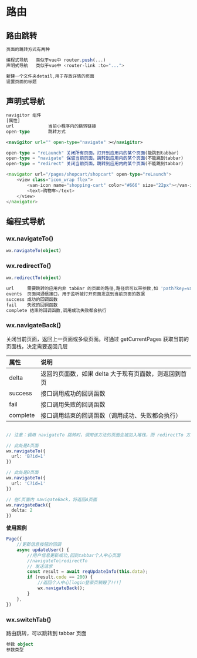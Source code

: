 # 路由

## 路由跳转

```ts
页面的跳转方式有两种

编程式导航	类似于vue中 router.push(...)
声明式导航 	类似于vue中 <router-link :to="...">
```

```ts
新建一个文件夹detail,用于存放详情的页面
设置页面的标题
```

## 声明式导航

```ts
navigitor 组件
[属性]
url				当前小程序内的跳转链接
open-type		跳转方式
```

```xml
<navigitor url="" open-type="navigate" ></navigitor>
```

```ts
open-type = "reLaunch" 关闭所有页面，打开到应用内的某个页面(能跳到tabbar)
open-type = "navigate" 保留当前页面，跳转到应用内的某个页面(不能跳到tabbar)
open-type = "redirect" 关闭当前页面，跳转到应用内的某个页面(不能跳到tabbar)
```

```ts
<navigator url="/pages/shopcart/shopcart" open-type="reLaunch">
    <view class="icon_wrap flex">
        <van-icon name="shopping-cart" color="#666" size="22px"></van-icon>
        <text>购物车</text>
    </view>
</navigator>
```



## 编程式导航

### wx.navigateTo()

```ts
wx.navigateTo(object)
```



### wx.redirectTo()

```ts
wx.redirectTo(object)
```

```ts
url		需要跳转的应用内非 tabBar 的页面的路径,路径后可以带参数,如 'path?key=value&key2=value2'
events	页面间通信接口，用于监听被打开页面发送到当前页面的数据
success	成功的回调函数
fail	失败的回调函数
complete 结束的回调函数,调用成功失败都会执行
```

### wx.navigateBack()

关闭当前页面，返回上一页面或多级页面。可通过 getCurrentPages 获取当前的页面栈，决定需要返回几层

| 属性     | 说明                                                  |
| :------- | :---------------------------------------------------- |
| delta    | 返回的页面数，如果 delta 大于现有页面数，则返回到首页 |
| success  | 接口调用成功的回调函数                                |
| fail     | 接口调用失败的回调函数                                |
| complete | 接口调用结束的回调函数（调用成功、失败都会执行）      |

```ts

// 注意：调用 navigateTo 跳转时，调用该方法的页面会被加入堆栈，而 redirectTo 方法则不会。见下方示例代码

// 此处是A页面
wx.navigateTo({
  url: 'B?id=1'
})

// 此处是B页面
wx.navigateTo({
  url: 'C?id=1'
})

// 在C页面内 navigateBack，将返回A页面
wx.navigateBack({
  delta: 2
})
```

**使用案例**

```js
Page({
    //更新信息按钮的回调
    async updateUser() {
        //用户信息更新成功,回到tabbar个人中心页面
        //navigateTo|redirectTo
        // 发送请求
        const result = await reqUpdateInfo(this.data);
        if (result.code == 200) {
            //返回个人中心[login登录页销毁了!!!]
            wx.navigateBack();
        }
    },
})
```

### wx.switchTab()

路由跳转，可以跳转到 tabbar 页面

```ts
参数 object
参数类型

```

